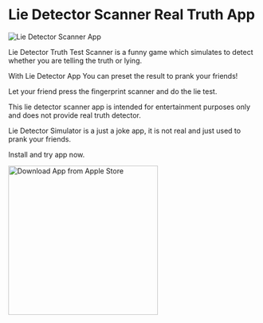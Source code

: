 # Lie Detector Scanner Real Truth App

<img src="https://alinaapps.github.io/img/liedetector-kz1.jpg" alt="Lie Detector Scanner App" title="Lie Detector Scanner App" />

Lie Detector Truth Test Scanner is a funny game which simulates to detect whether you are telling the truth or lying.

With Lie Detector App You can preset the result to prank your friends!

Let your friend press the fingerprint scanner and do the lie test.

This lie detector scanner app is intended for entertainment purposes only and does not provide real truth detector.

Lie Detector Simulator is a just a joke app, it is not real and just used to prank your friends.

Install and try app now.

<a href="https://apps.apple.com/app/id6444496764">
<img src="https://alinaapps.github.io/img/downloadAppleButton.png" width="300px" alt="Download App from Apple Store" title="Download App from Apple Store" />
</a>
